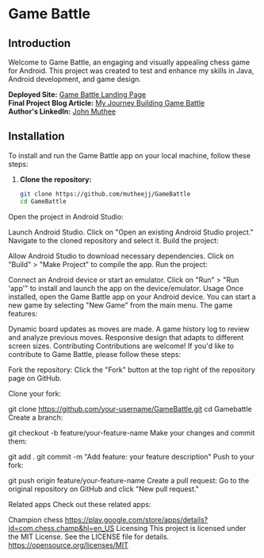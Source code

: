 
# Game Battle

## Introduction
Welcome to Game Battle, an engaging and visually appealing chess game for Android. This project was created to test and enhance my skills in Java, Android development, and game design.

**Deployed Site:** [Game Battle Landing Page](https://mutheejj.github.io/atomic-landing-page/)  
**Final Project Blog Article:** [My Journey Building Game Battle](https://www.linkedin.com/posts/johnmutheemaina_my-journey-building-game-battle-android-activity-7216131131048398849-CwCk?utm_source=share&utm_medium=member_desktop)  
**Author's LinkedIn:** [John Muthee](https://www.linkedin.com/in/johnmutheemaina/)

## Installation
To install and run the Game Battle app on your local machine, follow these steps:

1. **Clone the repository:**
   ```bash
   git clone https://github.com/mutheejj/GameBattle
   cd GameBattle
Open the project in Android Studio:

Launch Android Studio.
Click on "Open an existing Android Studio project."
Navigate to the cloned repository and select it.
Build the project:

Allow Android Studio to download necessary dependencies.
Click on "Build" > "Make Project" to compile the app.
Run the project:

Connect an Android device or start an emulator.
Click on "Run" > "Run 'app'" to install and launch the app on the device/emulator.
Usage
Once installed, open the Game Battle app on your Android device. You can start a new game by selecting "New Game" from the main menu. The game features:

Dynamic board updates as moves are made.
A game history log to review and analyze previous moves.
Responsive design that adapts to different screen sizes.
Contributing
Contributions are welcome! If you'd like to contribute to Game Battle, please follow these steps:

Fork the repository:
Click the "Fork" button at the top right of the repository page on GitHub.

Clone your fork:

git clone https://github.com/your-username/GameBattle.git
cd Gamebattle
Create a branch:

git checkout -b feature/your-feature-name
Make your changes and commit them:


git add .
git commit -m "Add feature: your feature description"
Push to your fork:

git push origin feature/your-feature-name
Create a pull request:
Go to the original repository on GitHub and click "New pull request."

Related apps
Check out these related apps:

Champion chess https://play.google.com/store/apps/details?id=com.chess.champ&hl=en_US
Licensing
This project is licensed under the MIT License. See the LICENSE file for details. https://opensource.org/licenses/MIT

